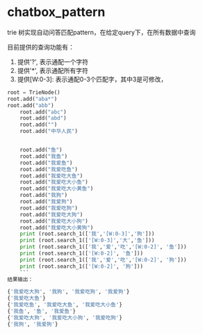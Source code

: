 # chatbox_pattern
trie 树实现自动问答匹配pattern，在给定query下，在所有数据中查询

目前提供的查询功能有：
1. 提供'?', 表示通配一个字符
2. 提供'*', 表示通配所有字符
3. 提供[W:0-3]: 表示通配0-3个匹配字，其中3是可修改，

```python    
root = TrieNode()
root.add("aba*")
root.add("abb")
    root.add("abc")
    root.add("abd")
    root.add("")
    root.add("中华人民")


    root.add("鱼")
    root.add("我鱼")
    root.add("我爱鱼")
    root.add("我爱吃鱼")
    root.add("我爱吃大鱼")
    root.add("我爱吃大小鱼")
    root.add("我爱吃大小黄鱼")
    root.add("我狗")
    root.add("我爱狗")
    root.add("我爱吃狗")
    root.add("我爱吃大狗")
    root.add("我爱吃大小狗")
    root.add("我爱吃大小黄狗")
    print (root.search_1(['我','[W:0-3]','狗']))
    print (root.search_1(['[W:0-3]','大','鱼']))
    print (root.search_1(['我','爱','吃','[W:0-2]', '鱼']))
    print (root.search_1(['[W:0-2]', '鱼']))
    print (root.search_1(['我','爱','吃','[W:0-2]', '狗']))
    print (root.search_1(['[W:0-2]', '狗']))
    ```
结果输出：

{'我爱吃大狗', '我狗', '我爱吃狗', '我爱狗'}
{'我爱吃大鱼'}
{'我爱吃鱼', '我爱吃大鱼', '我爱吃大小鱼'}
{'我鱼', '鱼', '我爱鱼'}
{'我爱吃大狗', '我爱吃大小狗', '我爱吃狗'}
{'我狗', '我爱狗'}
